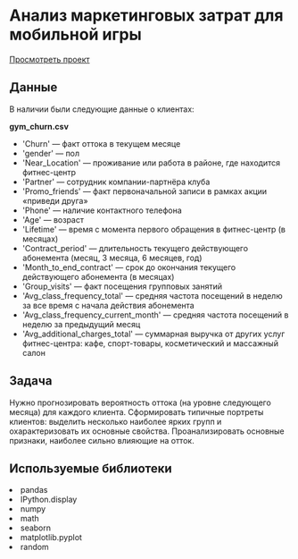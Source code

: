 # Анализ маркетинговых затрат для мобильной игры

[Просмотреть проект](https://nbviewer.jupyter.org/github/Boris-1coder/Yandex.Praktikum/blob/main/Customer%20Retention%20Strategy/Customer_Retention_Strategy.ipynb)

## Данные

В наличии были следующие данные о клиентах:

**gym_churn.csv**
- 'Churn' — факт оттока в текущем месяце
- 'gender' — пол
- 'Near_Location' — проживание или работа в районе, где находится фитнес-центр
- 'Partner' — сотрудник компании-партнёра клуба
- 'Promo_friends' — факт первоначальной записи в рамках акции «приведи друга»
- 'Phone' — наличие контактного телефона
- 'Age' — возраст
- 'Lifetime' — время с момента первого обращения в фитнес-центр (в месяцах)
- 'Contract_period' — длительность текущего действующего абонемента (месяц, 3 месяца, 6 месяцев, год)
- 'Month_to_end_contract' — срок до окончания текущего действующего абонемента (в месяцах)
- 'Group_visits' — факт посещения групповых занятий
- 'Avg_class_frequency_total' — средняя частота посещений в неделю за все время с начала действия абонемента
- 'Avg_class_frequency_current_month' — средняя частота посещений в неделю за предыдущий месяц
- 'Avg_additional_charges_total' — суммарная выручка от других услуг фитнес-центра: кафе, спорт-товары, косметический и массажный салон

## Задача

Нужно прогнозировать вероятность оттока (на уровне следующего месяца) для каждого клиента. Сформировать типичные портреты клиентов: выделить несколько наиболее ярких групп и охарактеризовать их основные свойства. Проанализировать основные признаки, наиболее сильно влияющие на отток.

## Используемые библиотеки
<li>pandas <li>IPython.display  <li>numpy <li>math <li>seaborn <li>matplotlib.pyplot <li>random
